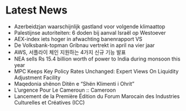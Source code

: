 # Latest News
-  Azerbeidzjan waarschijnlijk gastland voor volgende klimaattop
-  Palestijnse autoriteiten: 6 doden bij aanval Israël op Westoever
-  AEX-index iets hoger in afwachting banenrapport VS
-  De Volksbank-topman Gribnau vertrekt in april na vier jaar
-  AWS, 서플라이 체인 지원하는 4가지 신규 기능 발표
-  NEA sells Rs 15.4 billion worth of power to India during monsoon this year
-  MPC Keeps Key Policy Rates Unchanged: Expert Views On Liquidity Adjustment Facility
-  Maqedonia shënon Ditën e “Shën Klimenti i Ohrit”
-  L’urgence Pour Le Cameroun :: Cameroon
-  Lancement de la Première Édition du Forum Marocain des Industries Culturelles et Créatives (ICC)

